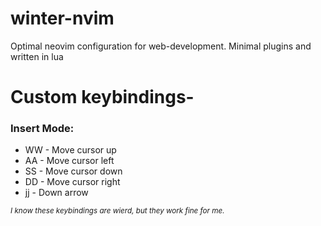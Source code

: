 # winter-nvim
Optimal neovim configuration for web-development. Minimal plugins and written in lua
<h1>Custom keybindings-</h1>
<h3>Insert Mode:</h3>
<ul>
<li>WW - Move cursor up </li>
<li>AA - Move cursor left </li>
<li>SS - Move cursor down </li>
<li>DD - Move cursor right </li>
<li>jj - Down arrow </li>
</ul>
<i><small>I know these keybindings are wierd, but they work fine for me. </small><i>
